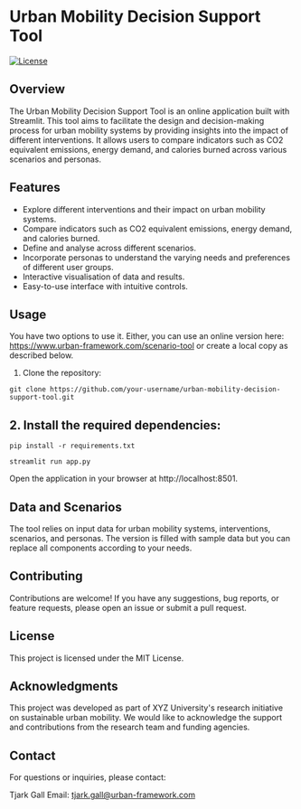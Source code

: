 # Urban Mobility Decision Support Tool

[![License](https://img.shields.io/badge/License-MIT-blue.svg)](https://opensource.org/licenses/MIT)

## Overview

The Urban Mobility Decision Support Tool is an online application built with Streamlit. This tool aims to facilitate the design and decision-making process for urban mobility systems by providing insights into the impact of different interventions. It allows users to compare indicators such as CO2 equivalent emissions, energy demand, and calories burned across various scenarios and personas.

## Features

- Explore different interventions and their impact on urban mobility systems.
- Compare indicators such as CO2 equivalent emissions, energy demand, and calories burned.
- Define and analyse across different scenarios.
- Incorporate personas to understand the varying needs and preferences of different user groups.
- Interactive visualisation of data and results.
- Easy-to-use interface with intuitive controls.

## Usage

You have two options to use it. Either, you can use an online version here: https://www.urban-framework.com/scenario-tool or create a local copy as described below.

1. Clone the repository:

```shell
git clone https://github.com/your-username/urban-mobility-decision-support-tool.git
```

## 2. Install the required dependencies:

```shell
pip install -r requirements.txt
```
```shell
streamlit run app.py
```
Open the application in your browser at http://localhost:8501.

## Data and Scenarios

The tool relies on input data for urban mobility systems, interventions, scenarios, and personas. The version is filled with sample data but you can replace all components according to your needs.

## Contributing

Contributions are welcome! If you have any suggestions, bug reports, or feature requests, please open an issue or submit a pull request.

## License

This project is licensed under the MIT License.

## Acknowledgments

This project was developed as part of XYZ University's research initiative on sustainable urban mobility. We would like to acknowledge the support and contributions from the research team and funding agencies.

## Contact

For questions or inquiries, please contact:

Tjark Gall
Email: tjark.gall@urban-framework.com
